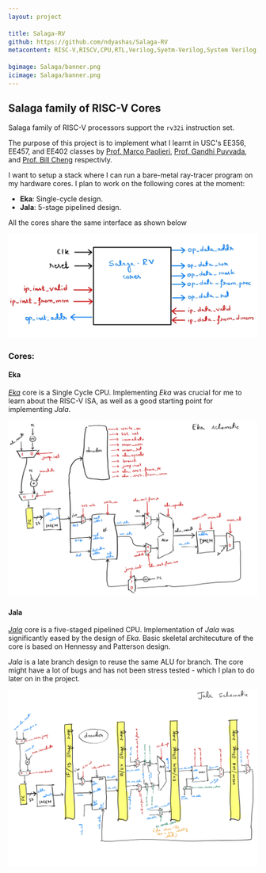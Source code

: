 ```yaml
---
layout: project

title: Salaga-RV
github: https://github.com/ndyashas/Salaga-RV
metacontent: RISC-V,RISCV,CPU,RTL,Verilog,Syetm-Verilog,System Verilog,RTL-Design,Computer-Architecture,CPU-Design,Computer Architecture,CPU Design,

bgimage: Salaga/banner.png
icimage: Salaga/banner.png
---
```


## Salaga family of RISC-V Cores
Salaga family of RISC-V processors support the `rv32i` instruction set.

The purpose of this project is to implement what I learnt in USC's EE356, EE457, and EE402 classes by [Prof. Marco Paolieri](https://qed.usc.edu/paolieri/), [Prof. Gandhi Puvvada](https://viterbi.usc.edu/directory/faculty/Puvvada/Gandhi), and [Prof. Bill Cheng](http://merlot.usc.edu/william/usc/) respectivly.

I want to setup a stack where I can run a bare-metal ray-tracer program on my hardware cores. I plan to work on the following cores at the moment:

- **Eka**: Single-cycle design.
- **Jala**: 5-stage pipelined design.

All the cores share the same interface as shown below
<div class="row gtr-50 gtr-uniform">
     <div class="col-12"><span class="image fit"><img src="/images/Salaga/Salaga-core-interface.jpg" alt="core-interface" /></span></div>
</div>


### Cores:

#### Eka
[*Eka*](https://github.com/ndyashas/Salaga-RV/tree/main/RTL/CORES/Eka) core is a Single Cycle CPU. Implementing *Eka* was crucial for me to learn about the RISC-V ISA, as well as a good starting point for implementing *Jala*.

<div class="row gtr-50 gtr-uniform">
     <div class="col-12"><span class="image fit"><img src="/images/Salaga/Eka-schematic.jpg" alt="core-interface" /></span></div>
</div>

#### Jala
[*Jala*](https://github.com/ndyashas/Salaga-RV/tree/main/RTL/CORES/Jala) core is a five-staged pipelined CPU. Implementation of *Jala* was significantly eased by the design of *Eka*. Basic skeletal architecuture of the core is based on Hennessy and Patterson design.

*Jala* is a late branch design to reuse the same ALU for branch. The core might have a lot of bugs and has not been stress tested - which I plan to do later on in the project.

<div class="row gtr-50 gtr-uniform">
     <div class="col-12"><span class="image fit"><img src="/images/Salaga/Jala-schematic.jpg" alt="core-interface" /></span></div>
</div>
